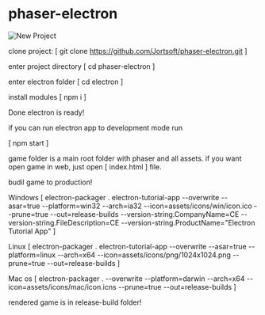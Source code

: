 # phaser-electron

![New Project](https://user-images.githubusercontent.com/48485731/201317490-ee68cb27-8e89-411d-a8db-db7f7fa110f9.png)


clone project: [ git clone https://github.com/Jortsoft/phaser-electron.git ]

enter project directory [ cd phaser-electron ]

enter electron folder [ cd electron ]

install modules [ npm i ]

Done electron is ready!

if you can run electron app to development mode run

[ npm start ]

game folder is a main root folder with phaser and all assets.
if you want open game in web, just open [ index.html ] file.

budil game to production!

Windows [  electron-packager . electron-tutorial-app --overwrite --asar=true --platform=win32 --arch=ia32 --icon=assets/icons/win/icon.ico --prune=true --out=release-builds --version-string.CompanyName=CE --version-string.FileDescription=CE --version-string.ProductName="Electron Tutorial App" ]

Linux [ electron-packager . electron-tutorial-app --overwrite --asar=true --platform=linux --arch=x64 --icon=assets/icons/png/1024x1024.png --prune=true --out=release-builds ]

Mac os [ electron-packager . --overwrite --platform=darwin --arch=x64 --icon=assets/icons/mac/icon.icns --prune=true --out=release-builds ]

rendered game is in release-build folder!
